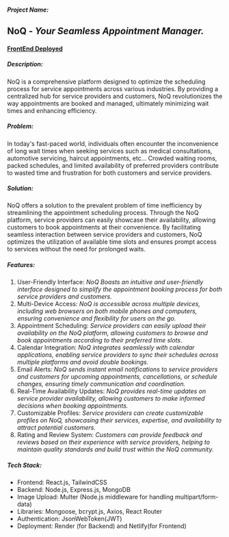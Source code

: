 ##### Project Name:
## NoQ *- Your Seamless Appointment Manager.*
#### [FrontEnd Deployed](https://s50-shahabas-aman-capstone-no-q.vercel.app/)
##### Description:

NoQ is a comprehensive platform designed to optimize the scheduling process for service appointments across various industries. By providing a centralized hub for service providers and customers, NoQ revolutionizes the way appointments are booked and managed, ultimately minimizing wait times and enhancing efficiency.

##### Problem:
In today's fast-paced world, individuals often encounter the inconvenience of long wait times when seeking services such as medical consultations, automotive servicing,  haircut appointments, etc... Crowded waiting rooms, packed schedules, and limited availability of preferred providers contribute to wasted time and frustration for both customers and service providers.

##### Solution:
NoQ offers a solution to the prevalent problem of time inefficiency by streamlining the appointment scheduling process. Through the NoQ platform, service providers can easily showcase their availability, allowing customers to book appointments at their convenience. By facilitating seamless interaction between service providers and customers, NoQ optimizes the utilization of available time slots and ensures prompt access to services without the need for prolonged waits.

##### Features:
1. User-Friendly Interface: *NoQ Boasts an intuitive and user-friendly interface designed to simplify the appointment booking process for both service providers and customers.*
2. Multi-Device Access: *NoQ is accessible across multiple devices, including web browsers on both mobile phones and computers, ensuring convenience and flexibility for users on the go.*
3. Appointment Scheduling: *Service providers can easily upload their availability on the NoQ platform, allowing customers to browse and book appointments according to their preferred time slots*.
4. Calendar Integration: *NoQ integrates seamlessly with calendar applications, enabling service providers to sync their schedules across multiple platforms and avoid double bookings.*
5. Email Alerts: *NoQ sends instant email notifications to service providers and customers for upcoming appointments, cancellations, or schedule changes, ensuring timely communication and coordination.*
6. Real-Time Availability Updates: *NoQ provides real-time updates on service provider availability, allowing customers to make informed decisions when booking appointments.*
7. Customizable Profiles: *Service providers can create customizable profiles on NoQ, showcasing their services, expertise, and availability to attract potential customers.*
8. Rating and Review System: *Customers can provide feedback and reviews based on their experience with service providers, helping to maintain quality standards and build trust within the NoQ community.*

##### Tech Stack:
- Frontend: React.js, TailwindCSS
- Backend: Node.js, Express.js, MongoDB
- Image Upload: Multer (Node.js middleware for handling multipart/form-data)
- Libraries: Mongoose, bcrypt.js, Axios, React Router
- Authentication: JsonWebToken(JWT)
- Deployment: Render (for Backend) and Netlify(for Frontend)